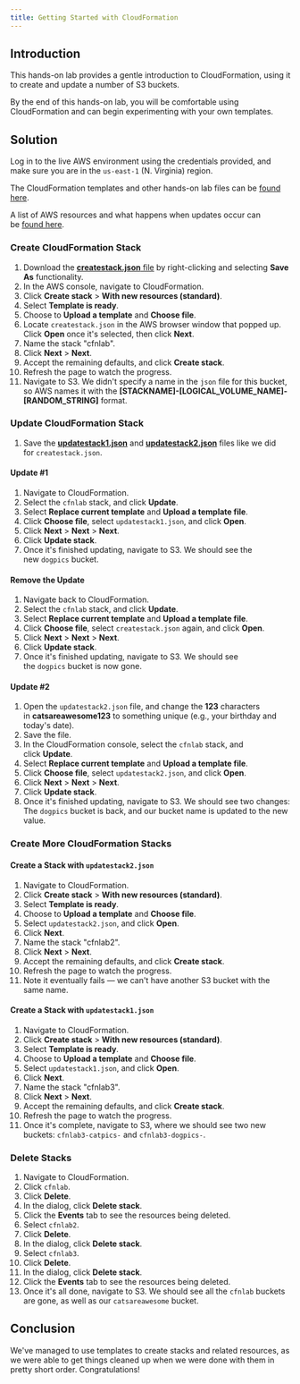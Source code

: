 ```yaml
---
title: Getting Started with CloudFormation
---
```


## Introduction

This hands-on lab provides a gentle introduction to CloudFormation, using it to create and update a number of S3 buckets.

By the end of this hands-on lab, you will be comfortable using CloudFormation and can begin experimenting with your own templates.

## Solution

Log in to the live AWS environment using the credentials provided, and make sure you are in the `us-east-1` (N. Virginia) region.

The CloudFormation templates and other hands-on lab files can be [found here](https://github.com/linuxacademy/content-aws-csa2019/tree/master/lab_files/01_aws_sa_fundamentals/getting_started_with_cfn).

A list of AWS resources and what happens when updates occur can be [found here](https://docs.aws.amazon.com/AWSCloudFormation/latest/UserGuide/aws-template-resource-type-ref.html).

### Create CloudFormation Stack

1. Download the [**createstack.json** file](https://raw.githubusercontent.com/linuxacademy/content-aws-csa2019/master/lab_files/01_aws_sa_fundamentals/getting_started_with_cfn/createstack.json) by right-clicking and selecting **Save As** functionality.
2. In the AWS console, navigate to CloudFormation.
3. Click **Create stack** > **With new resources (standard)**.
4. Select **Template is ready**.
5. Choose to **Upload a template** and **Choose file**.
6. Locate `createstack.json` in the AWS browser window that popped up. Click **Open** once it's selected, then click **Next**.
7. Name the stack "cfnlab".
8. Click **Next** > **Next**.
9. Accept the remaining defaults, and click **Create stack**.
10. Refresh the page to watch the progress.
11. Navigate to S3. We didn't specify a name in the `json` file for this bucket, so AWS names it with the **[STACKNAME]-[LOGICAL_VOLUME_NAME]-[RANDOM_STRING]** format.

### Update CloudFormation Stack

1. Save the [**updatestack1.json**](https://raw.githubusercontent.com/linuxacademy/content-aws-csa2019/master/lab_files/01_aws_sa_fundamentals/getting_started_with_cfn/updatestack1.json) and [**updatestack2.json**](https://raw.githubusercontent.com/linuxacademy/content-aws-csa2019/master/lab_files/01_aws_sa_fundamentals/getting_started_with_cfn/updatestack2.json) files like we did for `createstack.json`.

#### Update #1

1. Navigate to CloudFormation.
2. Select the `cfnlab` stack, and click **Update**.
3. Select **Replace current template** and **Upload a template file**.
4. Click **Choose file**, select `updatestack1.json`, and click **Open**.
5. Click **Next** > **Next** > **Next**.
6. Click **Update stack**.
7. Once it's finished updating, navigate to S3. We should see the new `dogpics` bucket.

#### Remove the Update

1. Navigate back to CloudFormation.
2. Select the `cfnlab` stack, and click **Update**.
3. Select **Replace current template** and **Upload a template file**.
4. Click **Choose file**, select `createstack.json` again, and click **Open**.
5. Click **Next** > **Next** > **Next**.
6. Click **Update stack**.
7. Once it's finished updating, navigate to S3. We should see the `dogpics` bucket is now gone.

#### Update #2

1. Open the `updatestack2.json` file, and change the **123** characters in **catsareawesome123** to something unique (e.g., your birthday and today's date).
2. Save the file.
3. In the CloudFormation console, select the `cfnlab` stack, and click **Update**.
4. Select **Replace current template** and **Upload a template file**.
5. Click **Choose file**, select `updatestack2.json`, and click **Open**.
6. Click **Next** > **Next** > **Next**.
7. Click **Update stack**.
8. Once it's finished updating, navigate to S3. We should see two changes: The `dogpics` bucket is back, and our bucket name is updated to the new value.

### Create More CloudFormation Stacks

#### Create a Stack with `updatestack2.json`

1. Navigate to CloudFormation.
2. Click **Create stack** > **With new resources (standard)**.
3. Select **Template is ready**.
4. Choose to **Upload a template** and **Choose file**.
5. Select `updatestack2.json`, and click **Open**.
6. Click **Next**.
7. Name the stack "cfnlab2".
8. Click **Next** > **Next**.
9. Accept the remaining defaults, and click **Create stack**.
10. Refresh the page to watch the progress.
11. Note it eventually fails — we can't have another S3 bucket with the same name.

#### Create a Stack with `updatestack1.json`

1. Navigate to CloudFormation.
2. Click **Create stack** > **With new resources (standard)**.
3. Select **Template is ready**.
4. Choose to **Upload a template** and **Choose file**.
5. Select `updatestack1.json`, and click **Open**.
6. Click **Next**.
7. Name the stack "cfnlab3".
8. Click **Next** > **Next**.
9. Accept the remaining defaults, and click **Create stack**.
10. Refresh the page to watch the progress.
11. Once it's complete, navigate to S3, where we should see two new buckets: `cfnlab3-catpics-` and `cfnlab3-dogpics-`.

### Delete Stacks

1. Navigate to CloudFormation.
2. Click `cfnlab`.
3. Click **Delete**.
4. In the dialog, click **Delete stack**.
5. Click the **Events** tab to see the resources being deleted.
6. Select `cfnlab2`.
7. Click **Delete**.
8. In the dialog, click **Delete stack**.
9. Select `cfnlab3`.
10. Click **Delete**.
11. In the dialog, click **Delete stack**.
12. Click the **Events** tab to see the resources being deleted.
13. Once it's all done, navigate to S3. We should see all the `cfnlab` buckets are gone, as well as our `catsareawesome` bucket.

## Conclusion

We've managed to use templates to create stacks and related resources, as we were able to get things cleaned up when we were done with them in pretty short order. Congratulations!
